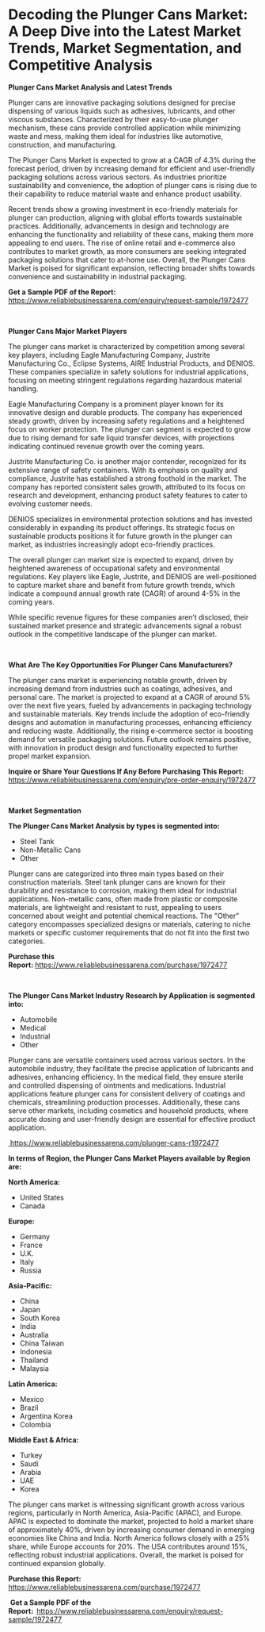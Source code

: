 <p><h1>Decoding the Plunger Cans Market: A Deep Dive into the Latest Market Trends, Market Segmentation, and Competitive Analysis</h1></p><p><strong>Plunger Cans Market Analysis and Latest Trends</strong></p>
<p><p>Plunger cans are innovative packaging solutions designed for precise dispensing of various liquids such as adhesives, lubricants, and other viscous substances. Characterized by their easy-to-use plunger mechanism, these cans provide controlled application while minimizing waste and mess, making them ideal for industries like automotive, construction, and manufacturing.</p><p>The Plunger Cans Market is expected to grow at a CAGR of 4.3% during the forecast period, driven by increasing demand for efficient and user-friendly packaging solutions across various sectors. As industries prioritize sustainability and convenience, the adoption of plunger cans is rising due to their capability to reduce material waste and enhance product usability.</p><p>Recent trends show a growing investment in eco-friendly materials for plunger can production, aligning with global efforts towards sustainable practices. Additionally, advancements in design and technology are enhancing the functionality and reliability of these cans, making them more appealing to end users. The rise of online retail and e-commerce also contributes to market growth, as more consumers are seeking integrated packaging solutions that cater to at-home use. Overall, the Plunger Cans Market is poised for significant expansion, reflecting broader shifts towards convenience and sustainability in industrial packaging.</p></p>
<p><strong>Get a Sample PDF of the Report:&nbsp;</strong> <a href="https://www.reliablebusinessarena.com/enquiry/request-sample/1972477?utm_campaign=2189&utm_medium=2&utm_source=Github&utm_content=ia&utm_term=16042025&utm_id=plunger-cans">https://www.reliablebusinessarena.com/enquiry/request-sample/1972477</a></p>
<p>&nbsp;</p>
<p><strong>Plunger Cans Major Market Players</strong></p>
<p><p>The plunger cans market is characterized by competition among several key players, including Eagle Manufacturing Company, Justrite Manufacturing Co., Eclipse Systems, AIRE Industrial Products, and DENIOS. These companies specialize in safety solutions for industrial applications, focusing on meeting stringent regulations regarding hazardous material handling.</p><p>Eagle Manufacturing Company is a prominent player known for its innovative design and durable products. The company has experienced steady growth, driven by increasing safety regulations and a heightened focus on worker protection. The plunger can segment is expected to grow due to rising demand for safe liquid transfer devices, with projections indicating continued revenue growth over the coming years.</p><p>Justrite Manufacturing Co. is another major contender, recognized for its extensive range of safety containers. With its emphasis on quality and compliance, Justrite has established a strong foothold in the market. The company has reported consistent sales growth, attributed to its focus on research and development, enhancing product safety features to cater to evolving customer needs.</p><p>DENIOS specializes in environmental protection solutions and has invested considerably in expanding its product offerings. Its strategic focus on sustainable products positions it for future growth in the plunger can market, as industries increasingly adopt eco-friendly practices.</p><p>The overall plunger can market size is expected to expand, driven by heightened awareness of occupational safety and environmental regulations. Key players like Eagle, Justrite, and DENIOS are well-positioned to capture market share and benefit from future growth trends, which indicate a compound annual growth rate (CAGR) of around 4-5% in the coming years. </p><p>While specific revenue figures for these companies aren’t disclosed, their sustained market presence and strategic advancements signal a robust outlook in the competitive landscape of the plunger can market.</p></p>
<p>&nbsp;</p>
<p><strong>What Are The Key Opportunities For Plunger Cans Manufacturers?</strong></p>
<p><p>The plunger cans market is experiencing notable growth, driven by increasing demand from industries such as coatings, adhesives, and personal care. The market is projected to expand at a CAGR of around 5% over the next five years, fueled by advancements in packaging technology and sustainable materials. Key trends include the adoption of eco-friendly designs and automation in manufacturing processes, enhancing efficiency and reducing waste. Additionally, the rising e-commerce sector is boosting demand for versatile packaging solutions. Future outlook remains positive, with innovation in product design and functionality expected to further propel market expansion.</p></p>
<p><strong>Inquire or Share Your Questions If Any Before Purchasing This Report:</strong> <a href="https://www.reliablebusinessarena.com/enquiry/pre-order-enquiry/1972477?utm_campaign=2189&utm_medium=2&utm_source=Github&utm_content=ia&utm_term=16042025&utm_id=plunger-cans">https://www.reliablebusinessarena.com/enquiry/pre-order-enquiry/1972477</a></p>
<p>&nbsp;</p>
<p><strong>Market Segmentation</strong></p>
<p><strong>The Plunger Cans Market Analysis by types is segmented into:</strong></p>
<p><ul><li>Steel Tank</li><li>Non-Metallic Cans</li><li>Other</li></ul></p>
<p><p>Plunger cans are categorized into three main types based on their construction materials. Steel tank plunger cans are known for their durability and resistance to corrosion, making them ideal for industrial applications. Non-metallic cans, often made from plastic or composite materials, are lightweight and resistant to rust, appealing to users concerned about weight and potential chemical reactions. The "Other" category encompasses specialized designs or materials, catering to niche markets or specific customer requirements that do not fit into the first two categories.</p></p>
<p><strong>Purchase this Report:&nbsp;</strong><a href="https://www.reliablebusinessarena.com/purchase/1972477?utm_campaign=2189&utm_medium=2&utm_source=Github&utm_content=ia&utm_term=16042025&utm_id=plunger-cans">https://www.reliablebusinessarena.com/purchase/1972477</a></p>
<p>&nbsp;</p>
<p><strong>The Plunger Cans Market Industry Research by Application is segmented into:</strong></p>
<p><ul><li>Automobile</li><li>Medical</li><li>Industrial</li><li>Other</li></ul></p>
<p><p>Plunger cans are versatile containers used across various sectors. In the automobile industry, they facilitate the precise application of lubricants and adhesives, enhancing efficiency. In the medical field, they ensure sterile and controlled dispensing of ointments and medications. Industrial applications feature plunger cans for consistent delivery of coatings and chemicals, streamlining production processes. Additionally, these cans serve other markets, including cosmetics and household products, where accurate dosing and user-friendly design are essential for effective product application.</p></p>
<p><a href="https://www.reliablebusinessarena.com/plunger-cans-r1972477?utm_campaign=2189&utm_medium=2&utm_source=Github&utm_content=ia&utm_term=16042025&utm_id=plunger-cans">&nbsp;https://www.reliablebusinessarena.com/plunger-cans-r1972477</a></p>
<p><strong>In terms of Region, the Plunger Cans Market Players available by Region are:</strong></p>
<p>
    <p> <strong> North America: </strong>
        <ul>
            <li>United States</li>
            <li>Canada</li>
        </ul>
        </p> 
    <p> <strong> Europe: </strong>
        <ul>
            <li>Germany</li>
            <li>France</li>
            <li>U.K.</li>
            <li>Italy</li>
            <li>Russia</li>
        </ul>
        </p> 
    <p> <strong> Asia-Pacific: </strong>
        <ul>
            <li>China</li>
            <li>Japan</li>
            <li>South Korea</li>
            <li>India</li>
            <li>Australia</li>
            <li>China Taiwan</li>
            <li>Indonesia</li>
            <li>Thailand</li>
            <li>Malaysia</li>
        </ul>
        </p> 
    <p> <strong> Latin America: </strong>
        <ul>
            <li>Mexico</li>
            <li>Brazil</li>
            <li>Argentina Korea</li>
            <li>Colombia</li>
        </ul>
        </p> 
    <p> <strong> Middle East & Africa: </strong>
        <ul>
            <li>Turkey</li>
            <li>Saudi</li>
            <li>Arabia</li>
            <li>UAE</li>
            <li>Korea</li>
        </ul>
    </p>
    </p>
<p><p>The plunger cans market is witnessing significant growth across various regions, particularly in North America, Asia-Pacific (APAC), and Europe. APAC is expected to dominate the market, projected to hold a market share of approximately 40%, driven by increasing consumer demand in emerging economies like China and India. North America follows closely with a 25% share, while Europe accounts for 20%. The USA contributes around 15%, reflecting robust industrial applications. Overall, the market is poised for continued expansion globally.</p></p>
<p><strong>Purchase this Report: </strong><a href="https://www.reliablebusinessarena.com/purchase/1972477?utm_campaign=2189&utm_medium=2&utm_source=Github&utm_content=ia&utm_term=16042025&utm_id=plunger-cans">https://www.reliablebusinessarena.com/purchase/1972477</a></p>
<p>&nbsp;<strong>Get a Sample PDF of the Report:&nbsp;&nbsp;</strong><a href="https://www.reliablebusinessarena.com/enquiry/request-sample/1972477?utm_campaign=2189&utm_medium=2&utm_source=Github&utm_content=ia&utm_term=16042025&utm_id=plunger-cans">https://www.reliablebusinessarena.com/enquiry/request-sample/1972477</a></p>
<p><strong></strong></p>
<p><p></p><p></p><p></p></p>